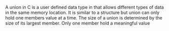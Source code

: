 
A union in C is a user defined data type in that allows different types of data in the same memory location.
It is similar to a structure but union can only hold one members value at a time. 
The size of a union is determined by the size of its largest member. 
Only one member hold a meaningful value
